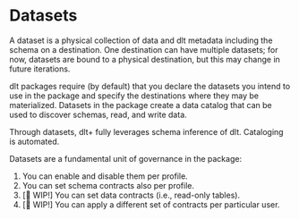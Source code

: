 # Datasets  
  
A dataset is a physical collection of data and dlt metadata including the schema on a destination. One destination can have multiple datasets; for now, datasets are bound to a physical destination, but this may change in future iterations.

dlt packages require (by default) that you declare the datasets you intend to use in the package and specify the destinations where they may be materialized. Datasets in the package create a data catalog that can be used to discover schemas, read, and write data.

Through datasets, dlt+ fully leverages schema inference of dlt. Cataloging is automated.

Datasets are a fundamental unit of governance in the package:

1. You can enable and disable them per profile.
2. You can set schema contracts also per profile.
3. [🚧 WIP!] You can set data contracts (i.e., read-only tables).
4. [🚧 WIP!] You can apply a different set of contracts per particular user.
